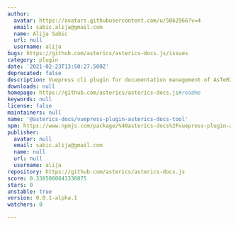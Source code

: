 ```yaml
---
author:
  avatar: https://avatars.githubusercontent.com/u/5062966?v=4
  email: sabic.alija@gmail.com
  name: Alija Sabic
  url: null
  username: alija
bugs: https://github.com/asterics/asterics-docs.js/issues
category: plugin
date: '2021-02-23T13:50:27.500Z'
deprecated: false
description: Vuepress cli plugin for documentation management of AsTeRICS
downloads: null
homepage: https://github.com/asterics/asterics-docs.js#readme
keywords: null
license: false
maintainers: null
name: '@asterics-docs/vuepress-plugin-asterics-docs-tool'
npm: https://www.npmjs.com/package/%40asterics-docs%2Fvuepress-plugin-asterics-docs-tool
publisher:
  avatar: null
  email: sabic.alija@gmail.com
  name: null
  url: null
  username: alija
repository: https://github.com/asterics/asterics-docs.js
score: 0.3385080841330875
stars: 0
unstable: true
version: 0.0.1-alpha.1
watchers: 0

---
```


